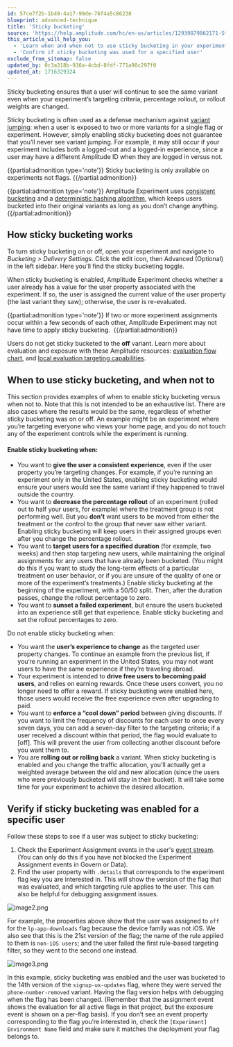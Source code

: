 ```yaml
---
id: 57ce7f2b-1b49-4a17-99de-76f4a5c86238
blueprint: advanced-technique
title: 'Sticky bucketing'
source: 'https://help.amplitude.com/hc/en-us/articles/12939879862171-Sticky-bucketing-in-Amplitude-Experiment'
this_article_will_help_you:
  - 'Learn when and when not to use sticky bucketing in your experiments'
  - 'Confirm if sticky bucketing was used for a specified user'
exclude_from_sitemap: false
updated_by: 0c3a318b-936a-4cbd-8fdf-771a90c297f0
updated_at: 1716329324
---
```

Sticky bucketing ensures that a user will continue to see the same variant even when your experiment’s targeting criteria, percentage rollout, or rollout weights are changed. 

Sticky bucketing is often used as a defense mechanism against [variant jumping](https://www.docs.developers.amplitude.com/experiment/guides/troubleshooting/variant-jumping/): when a user is exposed to two or more variants for a single flag or experiment. However, simply enabling sticky bucketing does not guarantee that you’ll never see variant jumping. For example, it may still occur if your experiment includes both a logged-out and a logged-in experience, since a user may have a different Amplitude ID when they are logged in versus not.

{{partial:admonition type='note'}}
Sticky bucketing is only available on experiments not flags.
{{/partial:admonition}}

{{partial:admonition type='note'}}
 Amplitude Experiment uses [consistent bucketing](https://www.docs.developers.amplitude.com/experiment/general/evaluation/implementation/#consistent-bucketing) and a [deterministic hashing algorithm](https://www.docs.developers.amplitude.com/experiment/general/evaluation/implementation/#hashing), which keeps users bucketed into their original variants as long as you don’t change anything. 
{{/partial:admonition}}

## How sticky bucketing works

To turn sticky bucketing on or off, open your experiment and navigate to *Bucketing > Delivery Settings.* Click the edit icon, then Advanced (Optional) in the left sidebar. Here you'll find the sticky bucketing toggle. 

When sticky bucketing is enabled, Amplitude Experiment checks whether a user already has a value for the user property associated with the experiment. If so, the user is assigned the current value of the user property (the last variant they saw); otherwise, the user is re-evaluated.

{{partial:admonition type='note'}}
If two or more experiment assignments occur within a few seconds of each other, Amplitude Experiment may not have time to apply sticky bucketing. 
{{/partial:admonition}}

Users do not get sticky bucketed to the **off** variant. Learn more about evaluation and exposure with these Amplitude resources: [evaluation flow chart](/docs/feature-experiment/advanced-techniques/cumulative-exposure-change-slope), and [local evaluation targeting capabilities](https://www.docs.developers.amplitude.com/experiment/general/evaluation/local-evaluation/#targeting-capabilities).

## When to use sticky bucketing, and when not to

This section provides examples of when to enable sticky bucketing versus when not to. Note that this is not intended to be an exhaustive list. There are also cases where the results would be the same, regardless of whether sticky bucketing was on or off. An example might be an experiment where you’re targeting everyone who views your home page, and you do not touch any of the experiment controls while the experiment is running. 

#### Enable sticky bucketing when:

* You want to **give the user a consistent experience**, even if the user property you’re targeting changes. For example, if you’re running an experiment only in the United States, enabling sticky bucketing would ensure your users would see the same variant if they happened to travel outside the country.
* You want to **decrease the percentage rollout** of an experiment (rolled out to half your users, for example) where the treatment group is not performing well. But you **don’t** want users to be moved from either the treatment or the control to the group that never saw either variant. Enabling sticky bucketing will keep users in their assigned groups even after you change the percentage rollout.
* You want to **target users for a specified duration** (for example, two weeks) and then stop targeting new users, while maintaining the original assignments for any users that have already been bucketed. (You might do this if you want to study the long-term effects of a particular treatment on user behavior, or if you are unsure of the quality of one or more of the experiment’s treatments.) Enable sticky bucketing at the beginning of the experiment, with a 50/50 split. Then, after the duration passes, change the rollout percentage to zero.
* You want to **sunset a failed experiment**, but ensure the users bucketed into an experience still get that experience. Enable sticky bucketing and set the rollout percentages to zero.

Do not enable sticky bucketing when:

* You want the **user’s experience to change** as the targeted user property changes. To continue an example from the previous list, if you‘re running an experiment in the United States, you may not want users to have the same experience if they’re traveling abroad.
* Your experiment is intended to **drive free users to becoming paid users**, and relies on earning rewards. Once these users convert, you no longer need to offer a reward. If sticky bucketing were enabled here, those users would receive the free experience even after upgrading to paid.
* You want to **enforce a “cool down” period** between giving discounts. If you want to limit the frequency of discounts for each user to once every seven days, you can add a seven-day filter to the targeting criteria; if a user received a discount within that period, the flag would evaluate to [off]. This will prevent the user from collecting another discount before you want them to.
* You are **rolling out or rolling back** a variant. When sticky bucketing is enabled and you change the traffic allocation, you’ll actually get a weighted average between the old and new allocation (since the users who were previously bucketed will stay in their bucket). It will take some time for your experiment to achieve the desired allocation.

## Verify if sticky bucketing was enabled for a specific user

Follow these steps to see if a user was subject to sticky bucketing:

1. Check the Experiment Assignment events in the user's [event stream](/docs/analytics/user-data-lookup). (You can only do this if you have not blocked the Experiment Assignment events in Govern or Data).
2. Find the user property with `.details` that corresponds to the experiment flag key you are interested in. This will show the version of the flag that was evaluated, and which targeting rule applies to the user. This can also be helpful for debugging assignment issues.

![image2.png](/docs/output/img/advanced-techniques/image2-png.png)

For example, the properties above show that the user was assigned to `off` for the `lp-app-downloads` flag because the device family was not iOS. We also see that this is the 21st version of the flag; the name of the rule applied to them is `non-iOS users`; and the user failed the first rule-based targeting filter, so they went to the second one instead.

![image3.png](/docs/output/img/advanced-techniques/image3-png.png)

In this example, sticky bucketing was enabled and the user was bucketed to the 14th version of the `signup-ux-updates` flag, where they were served the `phone-number-removed` variant. Having the flag version helps with debugging when the flag has been changed. (Remember that the assignment event shows the evaluation for all active flags in that project, but the exposure event is shown on a per-flag basis). If you don’t see an event property corresponding to the flag you’re interested in, check the `[Experiment] Environment Name` field and make sure it matches the deployment your flag belongs to.
